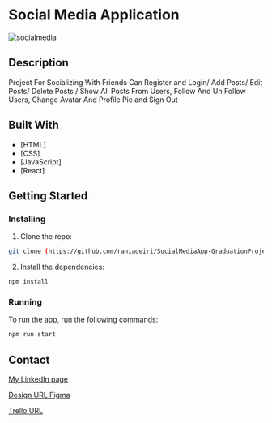 # Social Media Application

![socialmedia](https://github.com/rania-deiri/Semester-project-posts-app/assets/61733983/40dad7ca-c1ed-48f5-b935-4999f5f0c028)

## Description
Project For Socializing With Friends Can Register and Login/ Add Posts/ Edit Posts/ Delete Posts / Show All Posts From Users, Follow And Un Follow Users, Change Avatar And Profile Pic and Sign Out


## Built With


- [HTML]
- [CSS]
- [JavaScript]
- [React]
  

## Getting Started

### Installing

1. Clone the repo:

```bash
git clone (https://github.com/raniadeiri/SocialMediaApp-GraduationProject.git)
```
2. Install the dependencies:

```
npm install
```

### Running

To run the app, run the following commands:

```bash
npm run start
```


## Contact

[My LinkedIn page](https://www.linkedin.com/in/rania-deiri-368289210/)

[Design URL Figma](https://www.figma.com/file/kDX0Ng3yYzysAztTYliulM/Untitled?type=design&node-id=0%3A1&mode=design&t=hFdXVSaQespdfZDZ-1/)

[Trello URL](https://trello.com/b/euJaZRRz/social-media-app/)
